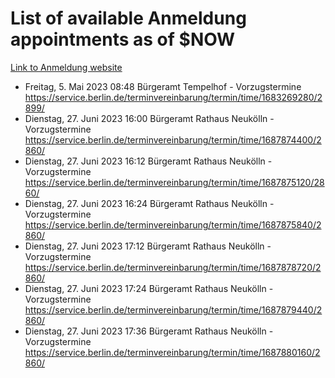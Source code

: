 # List of available Anmeldung appointments as of $NOW
[Link to Anmeldung website](https://service.berlin.de/terminvereinbarung/termin/tag.php?termin=1&anliegen[]=120686&dienstleisterlist=122210,122217,327316,122219,327312,122227,327314,122231,327346,122243,327348,122254,122252,329742,122260,329745,122262,329748,122271,327278,122273,327274,122277,327276,330436,122280,327294,122282,327290,122284,327292,122291,327270,122285,327266,122286,327264,122296,327268,150230,329760,122297,327286,122294,327284,122312,329763,122314,329775,122304,327330,122311,327334,122309,327332,317869,122281,327352,122279,329772,122283,122276,327324,122274,327326,122267,329766,122246,327318,122251,327320,122257,327322,122208,327298,122226,327300&herkunft=http%3A%2F%2Fservice.berlin.de%2Fdienstleistung%2F120686%2F)
- Freitag, 5. Mai 2023 08:48 Bürgeramt Tempelhof - Vorzugstermine https://service.berlin.de/terminvereinbarung/termin/time/1683269280/2899/
- Dienstag, 27. Juni 2023 16:00 Bürgeramt Rathaus Neukölln - Vorzugstermine https://service.berlin.de/terminvereinbarung/termin/time/1687874400/2860/
- Dienstag, 27. Juni 2023 16:12 Bürgeramt Rathaus Neukölln - Vorzugstermine https://service.berlin.de/terminvereinbarung/termin/time/1687875120/2860/
- Dienstag, 27. Juni 2023 16:24 Bürgeramt Rathaus Neukölln - Vorzugstermine https://service.berlin.de/terminvereinbarung/termin/time/1687875840/2860/
- Dienstag, 27. Juni 2023 17:12 Bürgeramt Rathaus Neukölln - Vorzugstermine https://service.berlin.de/terminvereinbarung/termin/time/1687878720/2860/
- Dienstag, 27. Juni 2023 17:24 Bürgeramt Rathaus Neukölln - Vorzugstermine https://service.berlin.de/terminvereinbarung/termin/time/1687879440/2860/
- Dienstag, 27. Juni 2023 17:36 Bürgeramt Rathaus Neukölln - Vorzugstermine https://service.berlin.de/terminvereinbarung/termin/time/1687880160/2860/
